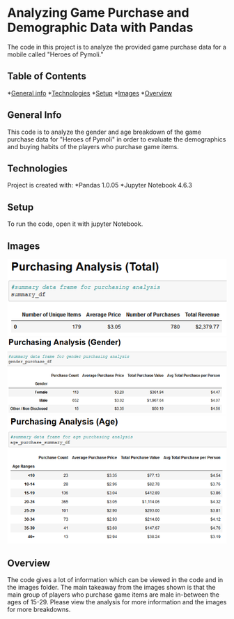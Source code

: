 # Analyzing Game Purchase and Demographic Data with Pandas

The code in this project is to analyze the provided game purchase data for a mobile called "Heroes of Pymoli."

## Table of Contents 
*[General info](#General-info)
*[Technologies](#technologies)
*[Setup](#setup)
*[Images](#images)
*[Overview](#overview)

## General Info
This code is to analyze the gender and age breakdown of the game purchase data for "Heroes of Pymoli" in order to evaluate the demographics and buying habits of the players who purchase game items. 

## Technologies
Project is created with:
*Pandas 1.0.05
*Jupyter Notebook 4.6.3

## Setup
To run the code, open it with jupyter Notebook.

## Images

![image](/HeroesOfPymoli/Images/2_Purchashing_Analysis_Total.png)
![image](/HeroesOfPymoli/Images/4_Gender_Purchashing_Analysis.png)
![image](/HeroesOfPymoli/Images/6_Age_Purchashing_Analysis.png)

## Overview
The code gives a lot of information which can be viewed in the code and in the images folder. The main takeaway from the images shown is that the main group of players who purchase game items are male in-between the ages of 15-29. Please view the analysis for more information and the images for more breakdowns. 
